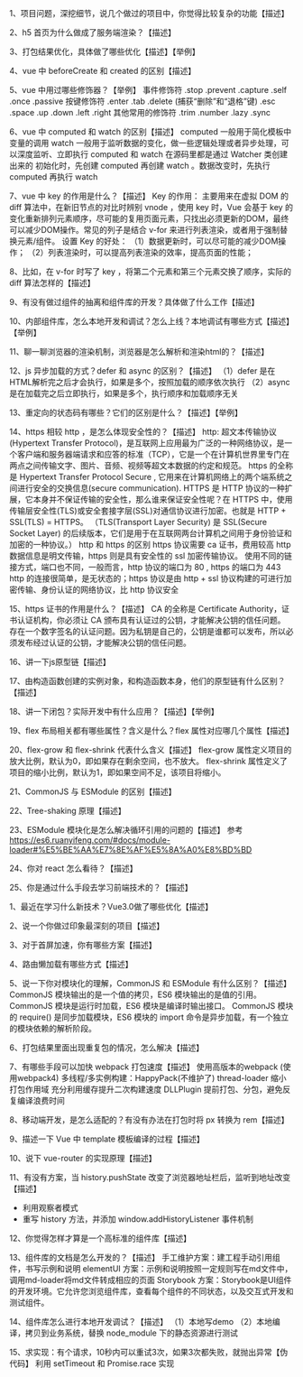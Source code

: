1、项目问题，深挖细节，说几个做过的项目中，你觉得比较复杂的功能【描述】

2、h5 首页为什么做成了服务端渲染？【描述】

3、打包结果优化，具体做了哪些优化【描述】【举例】

4、vue 中 beforeCreate 和 created 的区别【描述】

5、vue 中用过哪些修饰器？【举例】
    事件修饰符
    .stop
    .prevent
    .capture
    .self
    .once
    .passive
    按键修饰符
    .enter
    .tab
    .delete (捕获“删除”和“退格”键)
    .esc
    .space
    .up
    .down
    .left
    .right
    其他常用的修饰符
    .trim
    .number
    .lazy
    .sync

6、vue 中 computed 和 watch 的区别【描述】
computed 一般用于简化模板中变量的调用
watch 一般用于监听数据的变化，做一些逻辑处理或者异步处理，可以深度监听、立即执行
computed 和 watch 在源码里都是通过 Watcher 类创建出来的
初始化时，先创建 computed 再创建 watch 。数据改变时，先执行 computed 再执行 watch

7、vue 中 key 的作用是什么？【描述】
Key 的作用：
主要用来在虚拟 DOM 的 diff 算法中，在新旧节点的对比时辨别 vnode ，使用 key 时，Vue 会基于 key 的变化重新排列元素顺序，尽可能的复用页面元素，只找出必须更新的DOM，最终可以减少DOM操作。常见的列子是结合 v-for 来进行列表渲染，或者用于强制替换元素/组件。
设置 Key 的好处：
（1）数据更新时，可以尽可能的减少DOM操作；
（2）列表渲染时，可以提高列表渲染的效率，提高页面的性能；

8、比如，在 v-for 时写了 key ，将第二个元素和第三个元素交换了顺序，实际的 diff 算法怎样的【描述】

9、有没有做过组件的抽离和组件库的开发？具体做了什么工作【描述】

10、内部组件库，怎么本地开发和调试？怎么上线？本地调试有哪些方式【描述】【举例】

11、聊一聊浏览器的渲染机制，浏览器是怎么解析和渲染html的？【描述】

12、js 异步加载的方式？defer 和 async 的区别？【描述】
（1）defer 是在HTML解析完之后才会执行，如果是多个，按照加载的顺序依次执行
（2）async 是在加载完之后立即执行，如果是多个，执行顺序和加载顺序无关

13、重定向的状态码有哪些？它们的区别是什么？【描述】【举例】

14、https 相较 http ，是怎么体现安全性的？【描述】
http: 超文本传输协议(Hypertext Transfer Protocol)，是互联网上应用最为广泛的一种网络协议，是一个客户端和服务器端请求和应答的标准（TCP），它是一个在计算机世界里专门在两点之间传输文字、图片、音频、视频等超文本数据的约定和规范。
https 的全称是 Hypertext Transfer Protocol Secure , 它用来在计算机网络上的两个端系统之间进行安全的交换信息(secure communication). HTTPS 是 HTTP 协议的一种扩展，它本身并不保证传输的安全性，那么谁来保证安全性呢？在 HTTPS 中，使用传输层安全性(TLS)或安全套接字层(SSL)对通信协议进行加密。也就是 HTTP + SSL(TLS) = HTTPS。
（TLS(Transport Layer Security) 是 SSL(Secure Socket Layer) 的后续版本，它们是用于在互联网两台计算机之间用于身份验证和加密的一种协议。）
http 和 https 的区别
https 协议需要 ca 证书，费用较高
http 数据信息是明文传输，https 则是具有安全性的 ssl 加密传输协议。
使用不同的链接方式，端口也不同，一般而言，http 协议的端口为 80 , https 的端口为 443
http 的连接很简单，是无状态的；https 协议是由 http + ssl 协议构建的可进行加密传输、身份认证的网络协议，比 http 协议安全

15、https 证书的作用是什么？【描述】
CA 的全称是 Certificate Authority，证书认证机构，你必须让 CA 颁布具有认证过的公钥，才能解决公钥的信任问题。
存在一个数字签名的认证问题。因为私钥是自己的，公钥是谁都可以发布，所以必须发布经过认证的公钥，才能解决公钥的信任问题。

16、讲一下js原型链【描述】

17、由构造函数创建的实例对象，和构造函数本身，他们的原型链有什么区别？【描述】

18、讲一下闭包？实际开发中有什么应用？【描述】【举例】

19、flex 布局相关都有哪些属性？含义是什么？flex 属性对应哪几个属性【描述】

20、flex-grow 和 flex-shrink 代表什么含义【描述】
flex-grow 属性定义项目的放大比例，默认为0，即如果存在剩余空间，也不放大。
flex-shrink 属性定义了项目的缩小比例，默认为1，即如果空间不足，该项目将缩小。

21、CommonJS 与 ESModule 的区别【描述】

22、Tree-shaking 原理【描述】

23、ESModule 模块化是怎么解决循环引用的问题的【描述】
参考 https://es6.ruanyifeng.com/#docs/module-loader#%E5%BE%AA%E7%8E%AF%E5%8A%A0%E8%BD%BD

24、你对 react 怎么看待？【描述】

25、你是通过什么手段去学习前端技术的？【描述】

1、最近在学习什么新技术？Vue3.0做了哪些优化【描述】

2、说一个你做过印象最深刻的项目【描述】

3、对于首屏加速，你有哪些方案【描述】

4、路由懒加载有哪些方式【描述】

5、说一下你对模块化的理解，CommonJS 和 ESModule 有什么区别？【描述】
CommonJS 模块输出的是一个值的拷贝，ES6 模块输出的是值的引用。
CommonJS 模块是运行时加载，ES6 模块是编译时输出接口。
CommonJS 模块的 require() 是同步加载模块，ES6 模块的 import 命令是异步加载，有一个独立的模块依赖的解析阶段。

6、打包结果里面出现重复包的情况，怎么解决【描述】

7、有哪些手段可以加快 webpack 打包速度【描述】
使用高版本的webpack (使用webpack4)
多线程/多实例构建：HappyPack(不维护了) thread-loader
缩小打包作用域
充分利用缓存提升二次构建速度
DLLPlugin 提前打包、分包，避免反复编译浪费时间

8、移动端开发，是怎么适配的？有没有办法在打包时将 px 转换为 rem【描述】

9、描述一下 Vue 中 template 模板编译的过程【描述】

10、说下 vue-router 的实现原理【描述】

11、有没有方案，当 history.pushState 改变了浏览器地址栏后，监听到地址改变【描述】
- 利用观察者模式
- 重写 history 方法，并添加 window.addHistoryListener 事件机制

12、你觉得怎样才算是一个高标准的组件库【描述】

13、组件库的文档是怎么开发的？【描述】
手工维护方案：建工程手动引用组件，书写示例和说明
elementUI 方案：示例和说明按照一定规则写在md文件中，调用md-loader将md文件转成相应的页面
Storybook 方案：Storybook是UI组件的开发环境。它允许您浏览组件库，查看每个组件的不同状态，以及交互式开发和测试组件。

14、组件库怎么进行本地开发调试？【描述】
（1）本地写demo
（2）本地编译，拷贝到业务系统，替换 node_module 下的静态资源进行测试

15、求实现：有个请求，10秒内可以重试3次，如果3次都失败，就抛出异常【伪代码】
利用 setTimeout 和 Promise.race 实现
